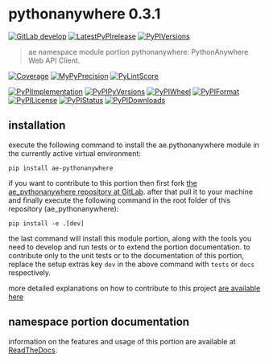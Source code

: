 <!-- THIS FILE IS EXCLUSIVELY MAINTAINED by the project ae.ae v0.3.97 -->
<!-- THIS FILE IS EXCLUSIVELY MAINTAINED by the project aedev.namespace_root_tpls v0.3.19 -->
# pythonanywhere 0.3.1

[![GitLab develop](https://img.shields.io/gitlab/pipeline/ae-group/ae_pythonanywhere/develop?logo=python)](
    https://gitlab.com/ae-group/ae_pythonanywhere)
[![LatestPyPIrelease](
    https://img.shields.io/gitlab/pipeline/ae-group/ae_pythonanywhere/release0.3.1?logo=python)](
    https://gitlab.com/ae-group/ae_pythonanywhere/-/tree/release0.3.1)
[![PyPIVersions](https://img.shields.io/pypi/v/ae_pythonanywhere)](
    https://pypi.org/project/ae-pythonanywhere/#history)

>ae namespace module portion pythonanywhere: PythonAnywhere Web API Client.

[![Coverage](https://ae-group.gitlab.io/ae_pythonanywhere/coverage.svg)](
    https://ae-group.gitlab.io/ae_pythonanywhere/coverage/index.html)
[![MyPyPrecision](https://ae-group.gitlab.io/ae_pythonanywhere/mypy.svg)](
    https://ae-group.gitlab.io/ae_pythonanywhere/lineprecision.txt)
[![PyLintScore](https://ae-group.gitlab.io/ae_pythonanywhere/pylint.svg)](
    https://ae-group.gitlab.io/ae_pythonanywhere/pylint.log)

[![PyPIImplementation](https://img.shields.io/pypi/implementation/ae_pythonanywhere)](
    https://gitlab.com/ae-group/ae_pythonanywhere/)
[![PyPIPyVersions](https://img.shields.io/pypi/pyversions/ae_pythonanywhere)](
    https://gitlab.com/ae-group/ae_pythonanywhere/)
[![PyPIWheel](https://img.shields.io/pypi/wheel/ae_pythonanywhere)](
    https://gitlab.com/ae-group/ae_pythonanywhere/)
[![PyPIFormat](https://img.shields.io/pypi/format/ae_pythonanywhere)](
    https://pypi.org/project/ae-pythonanywhere/)
[![PyPILicense](https://img.shields.io/pypi/l/ae_pythonanywhere)](
    https://gitlab.com/ae-group/ae_pythonanywhere/-/blob/develop/LICENSE.md)
[![PyPIStatus](https://img.shields.io/pypi/status/ae_pythonanywhere)](
    https://libraries.io/pypi/ae-pythonanywhere)
[![PyPIDownloads](https://img.shields.io/pypi/dm/ae_pythonanywhere)](
    https://pypi.org/project/ae-pythonanywhere/#files)


## installation


execute the following command to install the
ae.pythonanywhere module
in the currently active virtual environment:
 
```shell script
pip install ae-pythonanywhere
```

if you want to contribute to this portion then first fork
[the ae_pythonanywhere repository at GitLab](
https://gitlab.com/ae-group/ae_pythonanywhere "ae.pythonanywhere code repository").
after that pull it to your machine and finally execute the
following command in the root folder of this repository
(ae_pythonanywhere):

```shell script
pip install -e .[dev]
```

the last command will install this module portion, along with the tools you need
to develop and run tests or to extend the portion documentation. to contribute only to the unit tests or to the
documentation of this portion, replace the setup extras key `dev` in the above command with `tests` or `docs`
respectively.

more detailed explanations on how to contribute to this project
[are available here](
https://gitlab.com/ae-group/ae_pythonanywhere/-/blob/develop/CONTRIBUTING.rst)


## namespace portion documentation

information on the features and usage of this portion are available at
[ReadTheDocs](
https://ae.readthedocs.io/en/latest/_autosummary/ae.pythonanywhere.html
"ae_pythonanywhere documentation").
